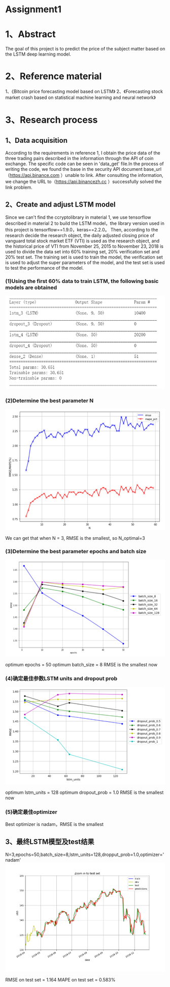 Assignment1
==
# 1、Abstract
The goal of this project is to predict the price of the subject matter based on the LSTM deep learning model.
# 2、Reference material
1、《Bitcoin price forecasting model based on LSTM》
2、《Forecasting stock market crash based on statistical machine learning and neural network》
# 3、Research process
## 1、Data acquisition
According to the requirements in reference 1, I obtain the price data of the three trading pairs described in the information through the API of coin exchange. The specific code can be seen in 'data_get' file.In the process of writing the code, we found the base in the security API document base_url（https://api.binance.com ）unable to link. After consulting the information, we change the URL to（https://api.binancezh.cc ）successfully solved the link problem.
## 2、Create and adjust LSTM model
Since we can't find the ccryptolibrary in material 1, we use tensorflow described in material 2 to build the LSTM model，the library version used in this project is tensorflow==1.9.0，keras==2.2.0。
Then, according to the research decide the research object, the daily adjusted closing price of vanguard total stock market ETF (VTI) is used as the research object, and the historical price of VTI from November 25, 2015 to November 23, 2018 is used to divide the data set into 60% training set, 20% verification set and 20% test set. The training set is used to train the model, the verification set is used to adjust the super parameters of the model, and the test set is used to test the performance of the model.
### (1)Using the first 60% data to train LSTM, the following basic models are obtained
![](Screen_shot/model_summary.PNG)
### (2)Determine the best parameter N
![](Screen_shot/optimal_N.PNG)

We can get that when N = 3, RMSE is the smallest, so N_optimal=3
### (3)Determine the best parameter epochs and batch size
![](Screen_shot/opt_batch_epochs.PNG)

optimum epochs = 50
optimum batch_size = 8
RMSE is the smallest now
### (4)确定最佳参数LSTM units and dropout prob
![](Screen_shot/opt_units_dropprob.PNG)

optimum lstm_units = 128
optimum dropout_prob = 1.0
RMSE is the smallest now
### (5)确定最佳optimizer
Best optimizer is nadam，RMSE is the smallest

## 3、最终LSTM模型及test结果
N=3,epochs=50,batch_size=8,lstm_units=128,dropput_prob=1.0,optimizer='nadam'
![](Screen_shot/final_result.png)

RMSE on test set = 1.164
MAPE on test set = 0.583%




